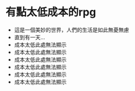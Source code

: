 ﻿# 有點太低成本的rpg

* 這是一個美妙的世界，人們的生活是如此無憂無慮
* 直到有一天...
* 成本太低此處無法顯示
* 成本太低此處無法顯示
* 成本太低此處無法顯示
* 成本太低此處無法顯示
* 成本太低此處無法顯示
* 成本太低此處無法顯示
